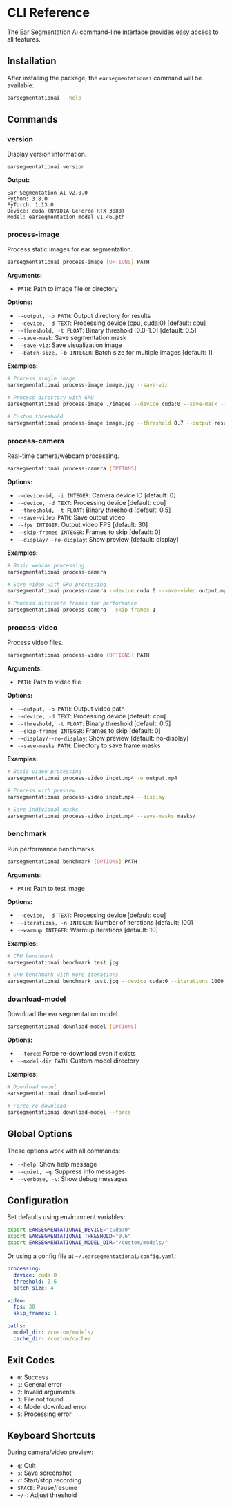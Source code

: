 # CLI Reference

The Ear Segmentation AI command-line interface provides easy access to all features.

## Installation

After installing the package, the `earsegmentationai` command will be available:

```bash
earsegmentationai --help
```

## Commands

### version

Display version information.

```bash
earsegmentationai version
```

**Output:**
```
Ear Segmentation AI v2.0.0
Python: 3.8.0
PyTorch: 1.13.0
Device: cuda (NVIDIA GeForce RTX 3080)
Model: earsegmentation_model_v1_46.pth
```

### process-image

Process static images for ear segmentation.

```bash
earsegmentationai process-image [OPTIONS] PATH
```

**Arguments:**
- `PATH`: Path to image file or directory

**Options:**
- `--output, -o PATH`: Output directory for results
- `--device, -d TEXT`: Processing device (cpu, cuda:0) [default: cpu]
- `--threshold, -t FLOAT`: Binary threshold [0.0-1.0] [default: 0.5]
- `--save-mask`: Save segmentation mask
- `--save-viz`: Save visualization image
- `--batch-size, -b INTEGER`: Batch size for multiple images [default: 1]

**Examples:**

```bash
# Process single image
earsegmentationai process-image image.jpg --save-viz

# Process directory with GPU
earsegmentationai process-image ./images --device cuda:0 --save-mask --save-viz

# Custom threshold
earsegmentationai process-image image.jpg --threshold 0.7 --output results/
```

### process-camera

Real-time camera/webcam processing.

```bash
earsegmentationai process-camera [OPTIONS]
```

**Options:**
- `--device-id, -i INTEGER`: Camera device ID [default: 0]
- `--device, -d TEXT`: Processing device [default: cpu]
- `--threshold, -t FLOAT`: Binary threshold [default: 0.5]
- `--save-video PATH`: Save output video
- `--fps INTEGER`: Output video FPS [default: 30]
- `--skip-frames INTEGER`: Frames to skip [default: 0]
- `--display/--no-display`: Show preview [default: display]

**Examples:**

```bash
# Basic webcam processing
earsegmentationai process-camera

# Save video with GPU processing
earsegmentationai process-camera --device cuda:0 --save-video output.mp4

# Process alternate frames for performance
earsegmentationai process-camera --skip-frames 1
```

### process-video

Process video files.

```bash
earsegmentationai process-video [OPTIONS] PATH
```

**Arguments:**
- `PATH`: Path to video file

**Options:**
- `--output, -o PATH`: Output video path
- `--device, -d TEXT`: Processing device [default: cpu]
- `--threshold, -t FLOAT`: Binary threshold [default: 0.5]
- `--skip-frames INTEGER`: Frames to skip [default: 0]
- `--display/--no-display`: Show preview [default: no-display]
- `--save-masks PATH`: Directory to save frame masks

**Examples:**

```bash
# Basic video processing
earsegmentationai process-video input.mp4 -o output.mp4

# Process with preview
earsegmentationai process-video input.mp4 --display

# Save individual masks
earsegmentationai process-video input.mp4 --save-masks masks/
```

### benchmark

Run performance benchmarks.

```bash
earsegmentationai benchmark [OPTIONS] PATH
```

**Arguments:**
- `PATH`: Path to test image

**Options:**
- `--device, -d TEXT`: Processing device [default: cpu]
- `--iterations, -n INTEGER`: Number of iterations [default: 100]
- `--warmup INTEGER`: Warmup iterations [default: 10]

**Examples:**

```bash
# CPU benchmark
earsegmentationai benchmark test.jpg

# GPU benchmark with more iterations
earsegmentationai benchmark test.jpg --device cuda:0 --iterations 1000
```

### download-model

Download the ear segmentation model.

```bash
earsegmentationai download-model [OPTIONS]
```

**Options:**
- `--force`: Force re-download even if exists
- `--model-dir PATH`: Custom model directory

**Examples:**

```bash
# Download model
earsegmentationai download-model

# Force re-download
earsegmentationai download-model --force
```

## Global Options

These options work with all commands:

- `--help`: Show help message
- `--quiet, -q`: Suppress info messages
- `--verbose, -v`: Show debug messages

## Configuration

Set defaults using environment variables:

```bash
export EARSEGMENTATIONAI_DEVICE="cuda:0"
export EARSEGMENTATIONAI_THRESHOLD="0.6"
export EARSEGMENTATIONAI_MODEL_DIR="/custom/models/"
```

Or using a config file at `~/.earsegmentationai/config.yaml`:

```yaml
processing:
  device: cuda:0
  threshold: 0.6
  batch_size: 4

video:
  fps: 30
  skip_frames: 1

paths:
  model_dir: /custom/models/
  cache_dir: /custom/cache/
```

## Exit Codes

- `0`: Success
- `1`: General error
- `2`: Invalid arguments
- `3`: File not found
- `4`: Model download error
- `5`: Processing error

## Keyboard Shortcuts

During camera/video preview:
- `q`: Quit
- `s`: Save screenshot
- `r`: Start/stop recording
- `SPACE`: Pause/resume
- `+/-`: Adjust threshold